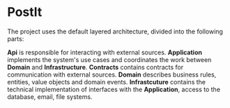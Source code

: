 # PostIt

The project uses the default layered architecture, divided into the following parts: 

**Api** is responsible for interacting with external sources.
**Application** implements the system's use cases and coordinates the work between **Domain** and **Infrastructure**.
**Contracts** contains contracts for communication with external sources.
**Domain** describes business rules, entities, value objects and domain events.
**Infrastcuture** contains the technical implementation of interfaces with the **Application**, access to the database, email, file systems.
 
